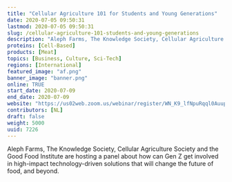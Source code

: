 ```yaml
---
title: "Cellular Agriculture 101 for Students and Young Generations"
date: 2020-07-05 09:50:31
lastmod: 2020-07-05 09:50:31
slug: /cellular-agriculture-101-students-and-young-generations
description: "Aleph Farms, The Knowledge Society, Cellular Agriculture Society and the Good Food Institute are hosting a panel about how can Gen Z get involved in high-impact technology-driven solutions that will change the future of food, and beyond."
proteins: [Cell-Based]
products: [Meat]
topics: [Business, Culture, Sci-Tech]
regions: [International]
featured_image: "af.png"
banner_image: "banner.png"
online: TRUE
start_date: 2020-07-09
end_date: 2020-07-09
website: "https://us02web.zoom.us/webinar/register/WN_K9_lfNpuRqql0AuupLZHaw"
contributors: [NL]
draft: false
weight: 5000
uuid: 7226
---
```

<p>Aleph Farms, The Knowledge Society, Cellular Agriculture Society and the Good Food Institute are hosting a panel about how can Gen Z get involved in high-impact technology-driven solutions that will change the future of food, and beyond.</p>
